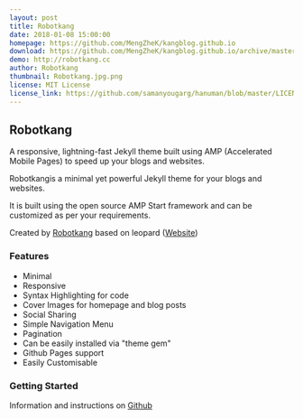 ```yaml
---
layout: post
title: Robotkang
date: 2018-01-08 15:00:00
homepage: https://github.com/MengZheK/kangblog.github.io
download: https://github.com/MengZheK/kangblog.github.io/archive/master.zip
demo: http://robotkang.cc
author: Robotkang
thumbnail: Robotkang.jpg.png
license: MIT License
license_link: https://github.com/samanyougarg/hanuman/blob/master/LICENSE
---
```


## Robotkang

A responsive, lightning-fast Jekyll theme built using AMP (Accelerated Mobile Pages) to speed up your blogs and websites.

Robotkangis a minimal yet powerful Jekyll theme for your blogs and websites.

It is built using the open source AMP Start framework and can be customized as per your requirements.

Created by [Robotkang](http://robotkang.cc) based on leopard ([Website](http://robotkang.cc))

### Features

* Minimal
* Responsive
* Syntax Highlighting for code
* Cover Images for homepage and blog posts
* Social Sharing
* Simple Navigation Menu
* Pagination
* Can be easily installed via "theme gem"
* Github Pages support
* Easily Customisable

### Getting Started

Information and instructions on [Github](https://github.com/MengZheK/kangblog.github.io)
